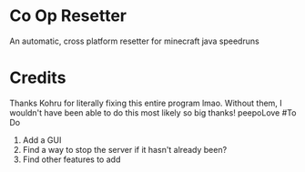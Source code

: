 # Co Op Resetter
 An automatic, cross platform resetter for minecraft java speedruns
# Credits
 Thanks Kohru for literally fixing this entire program lmao. Without them, I wouldn't have been able to do this most likely so big thanks! peepoLove
#To Do
1. Add a GUI
2. Find a way to stop the server if it hasn't already been?
3. Find other features to add
